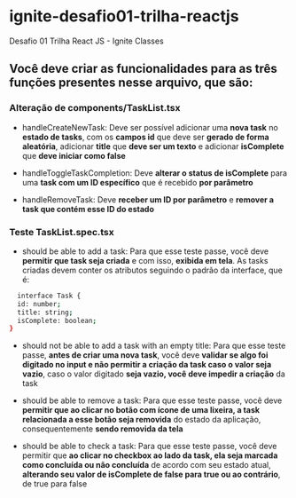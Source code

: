 # ignite-desafio01-trilha-reactjs
Desafio 01 Trilha React JS - Ignite Classes

## Você deve criar as funcionalidades para as três funções presentes nesse arquivo, que são:

### Alteração de components/TaskList.tsx

- handleCreateNewTask: Deve ser possível 
  adicionar uma **nova task** no **estado de tasks**, com os **campos id** que deve ser **gerado de forma aleatória**, 
  adicionar **title** que **deve ser um texto** e 
  adicionar **isComplete** que **deve iniciar como false**

- handleToggleTaskCompletion: Deve 
  **alterar o status de isComplete** para uma **task com um ID específico** que é recebido **por parâmetro**

- handleRemoveTask: Deve 
  **receber um ID por parâmetro** e **remover a task que contém esse ID do estado**

### Teste TaskList.spec.tsx

- should be able to add a task:
  Para que esse teste passe, você deve **permitir que task seja criada** e com isso, **exibida em tela**. As tasks criadas devem conter os atributos seguindo o padrão da interface, que é:

```sh
  interface Task {
  id: number;
  title: string;
  isComplete: boolean;
}
```

- should not be able to add a task with an empty title:
  Para que esse teste passe, **antes de criar uma nova task**, você deve **validar se algo foi digitado no input e não permitir a criação da task caso o valor seja vazio**, caso o valor digitado **seja vazio, você deve impedir a criação** da task

- should be able to remove a task:
Para que esse teste passe, você deve **permitir que ao clicar no botão com ícone de uma lixeira, a task relacionada a esse botão seja removida** do estado da aplicação, consequentemente **sendo removida da tela**

- should be able to check a task:
  Para que esse teste passe, você deve permitir que **ao clicar no checkbox ao lado da task, ela seja marcada como concluída ou não concluída** de acordo com seu estado atual, **alterando seu valor de isComplete de false para true ou ao contrário**, de true para false
